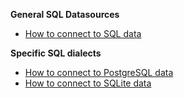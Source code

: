 **General SQL Datasources**
- [How to connect to SQL data](/docs/guides/connecting_to_your_data/fluent/database/how_to_connect_to_sql_data)

**Specific SQL dialects**
- [How to connect to PostgreSQL data](/docs/guides/connecting_to_your_data/fluent/database/how_to_connect_to_postgresql_data)
- [How to connect to SQLite data](/docs/guides/connecting_to_your_data/fluent/database/how_to_connect_to_sqlite_data)